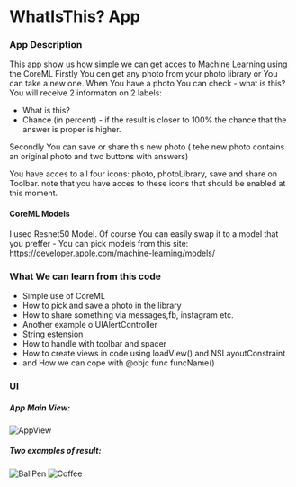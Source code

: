 # WhatIsThis? App

### App Description
This app show us how simple we can get acces to Machine Learning using the CoreML
Firstly You cen get any photo from your photo library or You can take a new one.
When You have a photo You can check - what is this?
You will receive 2 informaton on 2 labels:
* What is this? 
* Chance (in percent) - if the result is closer to 100% the chance that the answer is proper is higher.

Secondly You can save or share this new photo ( tehe new photo contains an original photo and two buttons with answers)

You have acces to all four icons:
photo, photoLibrary, save and share on Toolbar. 
note that you have acces to these icons that should be enabled at this moment. 

#### CoreML Models
I used Resnet50 Model. Of course You can easily swap it to a model that you preffer - You can pick models from this site:
https://developer.apple.com/machine-learning/models/


### What We can learn from this code
* Simple use of CoreML
* How to pick and save a photo in the library
* How to share something via messages,fb, instagram etc.
* Another example o UIAlertController
* String estension 
* How to handle with toolbar and spacer
* How to create views in code using loadView() and NSLayoutConstraint
* and How we can cope with @objc func funcName()
 
### UI

##### App Main View:
![AppView](https://user-images.githubusercontent.com/73897166/133451466-744ca3c3-3e96-46f8-836b-dc8203bcfedf.png)


##### Two examples of result:
![BallPen](https://user-images.githubusercontent.com/73897166/133452663-e4574da8-a530-4b1d-9104-0a59acf98c7a.png)
![Coffee](https://user-images.githubusercontent.com/73897166/133452668-839c33e1-e4fc-4bdf-8c0d-9952d30db6b7.png)



